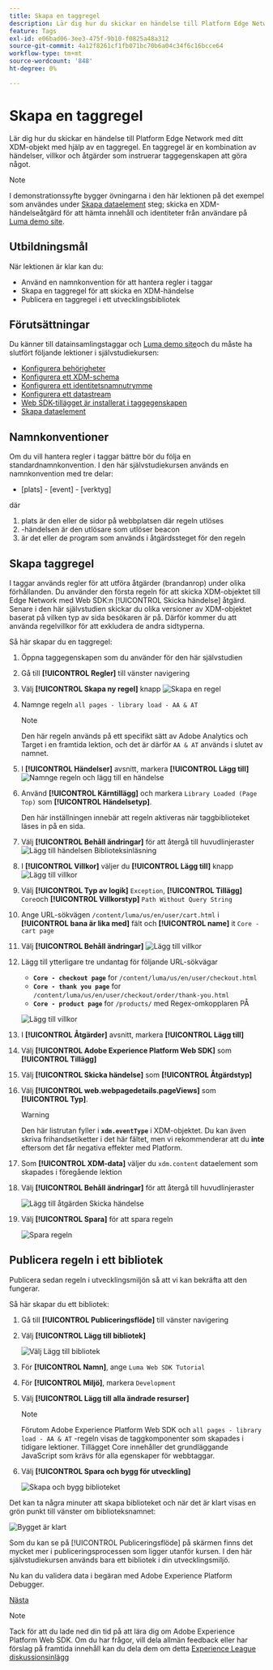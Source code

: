 ```yaml
---
title: Skapa en taggregel
description: Lär dig hur du skickar en händelse till Platform Edge Network med ditt XDM-objekt med hjälp av en taggregel. Den här lektionen ingår i självstudiekursen Implementera Adobe Experience Cloud med Web SDK.
feature: Tags
exl-id: e06bad06-3ee3-475f-9b10-f0825a48a312
source-git-commit: 4a12f8261cf1fb071bc70b6a04c34f6c16bcce64
workflow-type: tm+mt
source-wordcount: '848'
ht-degree: 0%

---
```


# Skapa en taggregel

Lär dig hur du skickar en händelse till Platform Edge Network med ditt XDM-objekt med hjälp av en taggregel. En taggregel är en kombination av händelser, villkor och åtgärder som instruerar taggegenskapen att göra något.

>[!NOTE]
>
> I demonstrationssyfte bygger övningarna i den här lektionen på det exempel som användes under [Skapa dataelement](create-data-elements.md) steg; skicka en XDM-händelseåtgärd för att hämta innehåll och identiteter från användare på [Luma demo site](https://luma.enablementadobe.com/content/luma/us/en.html).


## Utbildningsmål

När lektionen är klar kan du:

* Använd en namnkonvention för att hantera regler i taggar
* Skapa en taggregel för att skicka en XDM-händelse
* Publicera en taggregel i ett utvecklingsbibliotek


## Förutsättningar

Du känner till datainsamlingstaggar och [Luma demo site](https://luma.enablementadobe.com/content/luma/us/en.html)och du måste ha slutfört följande lektioner i självstudiekursen:

* [Konfigurera behörigheter](configure-permissions.md)
* [Konfigurera ett XDM-schema](configure-schemas.md)
* [Konfigurera ett identitetsnamnutrymme](configure-identities.md)
* [Konfigurera ett datastream](configure-datastream.md)
* [Web SDK-tillägget är installerat i taggegenskapen](install-web-sdk.md)
* [Skapa dataelement](create-data-elements.md)

## Namnkonventioner

Om du vill hantera regler i taggar bättre bör du följa en standardnamnkonvention. I den här självstudiekursen används en namnkonvention med tre delar:

* [plats] - [event] - [verktyg]

där

1. plats är den eller de sidor på webbplatsen där regeln utlöses
1. -händelsen är den utlösare som utlöser beacon
1. är det eller de program som används i åtgärdssteget för den regeln


## Skapa taggregel

I taggar används regler för att utföra åtgärder (brandanrop) under olika förhållanden. Du använder den första regeln för att skicka XDM-objektet till Edge Network med Web SDK:n [!UICONTROL Skicka händelse] åtgärd. Senare i den här självstudien skickar du olika versioner av XDM-objektet baserat på vilken typ av sida besökaren är på. Därför kommer du att använda regelvillkor för att exkludera de andra sidtyperna.

Så här skapar du en taggregel:

1. Öppna taggegenskapen som du använder för den här självstudien
1. Gå till **[!UICONTROL Regler]** till vänster navigering
1. Välj **[!UICONTROL Skapa ny regel]** knapp
   ![Skapa en regel](assets/rules-create.png)
1. Namnge regeln `all pages - library load - AA & AT`

   >[!NOTE]
   >
   > Den här regeln används på ett specifikt sätt av Adobe Analytics och Target i en framtida lektion, och det är därför `AA & AT` används i slutet av namnet.

1. I **[!UICONTROL Händelser]** avsnitt, markera **[!UICONTROL Lägg till]**
   ![Namnge regeln och lägg till en händelse](assets/rule-name.png)
1. Använd **[!UICONTROL Kärntillägg]** och markera `Library Loaded (Page Top)` som **[!UICONTROL Händelsetyp]**.

   Den här inställningen innebär att regeln aktiveras när taggbiblioteket läses in på en sida.
1. Välj **[!UICONTROL Behåll ändringar]** för att återgå till huvudlinjeraster
   ![Lägg till händelsen Biblioteksinläsning](assets/rule-event-pagetop.png)
1. I **[!UICONTROL Villkor]** väljer du **[!UICONTROL Lägg till]** knapp
   ![Lägg till villkor](assets/rules-add-conditions.png)
1. Välj **[!UICONTROL Typ av logik]** `Exception`, **[!UICONTROL Tillägg]** `Core`och **[!UICONTROL Villkorstyp]** `Path Without Query String`
1. Ange URL-sökvägen `/content/luma/us/en/user/cart.html` i **[!UICONTROL bana är lika med]** fält och **[!UICONTROL name]** it `Core - cart page`
1. Välj **[!UICONTROL Behåll ändringar]**
   ![Lägg till villkor](assets/rule-condition-exception.png)
1. Lägg till ytterligare tre undantag för följande URL-sökvägar

   * **`Core - checkout page`** for `/content/luma/us/en/user/checkout.html`
   * **`Core - thank you page`** for `/content/luma/us/en/user/checkout/order/thank-you.html`
   * **`Core - product page`** for `/products/` med Regex-omkopplaren PÅ

   ![Lägg till villkor](assets/rule-condition-exception-all.png)

1. I **[!UICONTROL Åtgärder]** avsnitt, markera **[!UICONTROL Lägg till]**
1. Välj **[!UICONTROL Adobe Experience Platform Web SDK]** som **[!UICONTROL Tillägg]**
1. Välj **[!UICONTROL Skicka händelse]** som **[!UICONTROL Åtgärdstyp]**
1. Välj **[!UICONTROL web.webpagedetails.pageViews]** som **[!UICONTROL Typ]**.

   >[!WARNING]
   >
   > Den här listrutan fyller i **`xdm.eventType`** i XDM-objektet. Du kan även skriva frihandsetiketter i det här fältet, men vi rekommenderar att du **inte** eftersom det får negativa effekter med Platform.

1. Som **[!UICONTROL XDM-data]** väljer du `xdm.content` dataelement som skapades i föregående lektion
1. Välj **[!UICONTROL Behåll ändringar]** för att återgå till huvudlinjeraster

   ![Lägg till åtgärden Skicka händelse](assets/rule-set-action-xdm.png)
1. Välj **[!UICONTROL Spara]** för att spara regeln

   ![Spara regeln](assets/rule-save.png)

## Publicera regeln i ett bibliotek

Publicera sedan regeln i utvecklingsmiljön så att vi kan bekräfta att den fungerar.

Så här skapar du ett bibliotek:

1. Gå till **[!UICONTROL Publiceringsflöde]** till vänster navigering
1. Välj **[!UICONTROL Lägg till bibliotek]**

   ![Välj Lägg till bibliotek](assets/rule-publish-library.png)
1. För **[!UICONTROL Namn]**, ange `Luma Web SDK Tutorial`
1. För **[!UICONTROL Miljö]**, markera `Development`
1. Välj  **[!UICONTROL Lägg till alla ändrade resurser]**

   >[!NOTE]
   >
   >    Förutom Adobe Experience Platform Web SDK och `all pages - library load - AA & AT` -regeln visas de taggkomponenter som skapades i tidigare lektioner. Tillägget Core innehåller det grundläggande JavaScript som krävs för alla egenskaper för webbtaggar.

1. Välj **[!UICONTROL Spara och bygg för utveckling]**

   ![Skapa och bygg biblioteket](assets/rule-publish-add-all-changes.png)

Det kan ta några minuter att skapa biblioteket och när det är klart visas en grön punkt till vänster om biblioteksnamnet:

![Bygget är klart](assets/rule-publish-success.png)

Som du kan se på [!UICONTROL Publiceringsflöde] på skärmen finns det mycket mer i publiceringsprocessen som ligger utanför kursen. I den här självstudiekursen används bara ett bibliotek i din utvecklingsmiljö.

Nu kan du validera data i begäran med Adobe Experience Platform Debugger.

[Nästa ](validate-with-debugger.md)

>[!NOTE]
>
>Tack för att du lade ned din tid på att lära dig om Adobe Experience Platform Web SDK. Om du har frågor, vill dela allmän feedback eller har förslag på framtida innehåll kan du dela dem om detta [Experience League diskussionsinlägg](https://experienceleaguecommunities.adobe.com/t5/adobe-experience-platform-launch/tutorial-discussion-implement-adobe-experience-cloud-with-web/td-p/444996)
